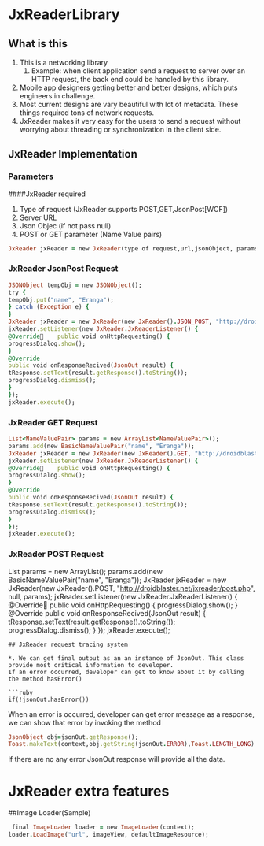 # JxReaderLibrary
 
## What is this 
1. This is a networking library
   1. Example:  when client application send a request to server over an HTTP request, the back  end could be handled by this library.
2. Mobile app designers getting better and  better designs,  which puts engineers in challenge.  
3. Most current designs are vary beautiful  with lot of metadata. These things required tons of network requests. 
4. JxReader makes  it  very easy for  the users to send a request without worrying about threading  or synchronization  in the client side. 
 
  
## JxReader Implementation 
### Parameters  
####JxReader  required 
1. Type  of request (JxReader  supports POST,GET,JsonPost[WCF])   
2. Server  URL 
3. Json Objec (if  not pass null)
4. POST  or GET parameter (Name Value pairs) 

```ruby
JxReader jxReader = new JxReader(type of request,url,jsonObject, params);
```

### JxReader JsonPost Request 
```ruby
JSONObject tempObj = new JSONObject();
try {
tempObj.put("name", "Eranga");
} catch (Exception e) {
}
JxReader jxReader = new JxReader(new JxReader().JSON_POST, "http://droidblaster.net/jxreader/jsonPost.php", tempObj, null);
jxReader.setListener(new JxReader.JxReaderListener() {
@Override    public void onHttpRequesting() {
progressDialog.show();
}
@Override
public void onResponseRecived(JsonOut result) {
tResponse.setText(result.getResponse().toString());
progressDialog.dismiss();
}
});
jxReader.execute();

```
### JxReader GET Request 
```ruby
List<NameValuePair> params = new ArrayList<NameValuePair>();
params.add(new BasicNameValuePair("name", "Eranga"));
JxReader jxReader = new JxReader(new JxReader().GET, "http://droidblaster.net/jxreader/get.php", null, params);
jxReader.setListener(new JxReader.JxReaderListener() {
@Override    public void onHttpRequesting() {
progressDialog.show();
}
@Override
public void onResponseRecived(JsonOut result) {
tResponse.setText(result.getResponse().toString());
progressDialog.dismiss();
}
});
jxReader.execute();
```

### JxReader POST Request 
List<NameValuePair> params = new ArrayList<NameValuePair>();
params.add(new BasicNameValuePair("name", "Eranga"));
JxReader jxReader = new JxReader(new JxReader().POST, "http://droidblaster.net/jxreader/post.php", null, params);
jxReader.setListener(new JxReader.JxReaderListener() {
@Override    public void onHttpRequesting() {
progressDialog.show();
}
@Override
public void onResponseRecived(JsonOut result) {
tResponse.setText(result.getResponse().toString());
progressDialog.dismiss();
}
});
jxReader.execute();
```
## JxReader request tracing system

*. We can get final output as an an instance of JsonOut. This class provide most critical information to developer. 
If an error occurred, developer can get to know about it by calling the method hasError()

```ruby
if(!jsonOut.hasError())
```

When an error is occurred, developer can get error message as a response, we can  show that error by invoking the method

```ruby
JsonObject obj=jsonOut.getResponse();
Toast.makeText(context,obj.getString(jsonOut.ERROR),Toast.LENGTH_LONG).show();
```

If there are no any error JsonOut response will provide all the data. 

# JxReader extra features
##Image Loader(Sample)

```ruby
 final ImageLoader loader = new ImageLoader(context);
loader.LoadImage("url", imageView, defaultImageResource);
```



